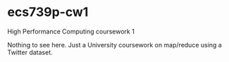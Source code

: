 ecs739p-cw1
===========

High Performance Computing coursework 1

Nothing to see here. Just a University coursework on map/reduce using a Twitter dataset.
